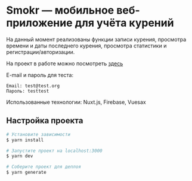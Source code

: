 # Smokr — мобильное веб-приложение для учёта курений

На данный момент реализованы функции записи курения, просмотра времени и даты последнего курения, просмотра статистики и регистрации/авторизации.

На проект в работе можно посмотреть [здесь](https://smokr.cloud)

E-mail и пароль для теста:
```
Email: test@test.org
Пароль: testtest
```

Использованные технологии: Nuxt.js, Firebase, Vuesax

## Настройка проекта

```bash
# Установите зависимости
$ yarn install

# Запустите проект на localhost:3000
$ yarn dev

# Соберите проект для деплоя
$ yarn generate
```
